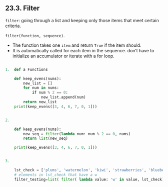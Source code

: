 ## 23.3. Filter

`filter`: going through a list and keeping only those items that meet certain criteria.

`filter(function, sequence)`.
- The function takes one `item` and return `True` if the item should.
- It is automatically called for each item in the sequence. don’t have to initialize an accumulator or iterate with a for loop.
 

```py

1.  def a Functions

    def keep_evens(nums):
        new_list = []
        for num in nums:
            if num % 2 == 0:
                new_list.append(num)
        return new_list
    print(keep_evens([3, 4, 6, 7, 0, 1]))


2.

    def keep_evens(nums):
        new_seq = filter(lambda num: num % 2 == 0, nums)
        return list(new_seq)

    print(keep_evens([3, 4, 6, 7, 0, 1]))


3.

    lst_check = ['plums', 'watermelon', 'kiwi', 'strawberries', 'blueberries', 'peaches', 'BigBlueberry', 'mangos', 'papaya']
    # elements in lst_check that have a w
    filter_testing=list( filter( lambda value: 'w' in value, lst_check) )



```
